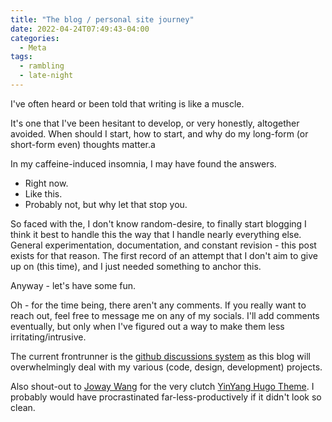 ```yaml
---
title: "The blog / personal site journey"
date: 2022-04-24T07:49:43-04:00
categories:
  - Meta
tags:
  - rambling
  - late-night
---
```


I've often heard or been told that writing is like a muscle.

It's one that I've been hesitant to develop, or very honestly, altogether avoided. When should I start, how to start, and why do my long-form (or short-form even) thoughts matter.a

In my caffeine-induced insomnia, I may have found the answers.

- Right now.
- Like this.
- Probably not, but why let that stop you.

So faced with the, I don't know random-desire, to finally start blogging I think it best to handle this the way that I handle nearly everything else. General experimentation, documentation, and constant revision - this post exists for that reason. The first record of an attempt that I don't aim to give up on (this time), and I just needed something to anchor this.

Anyway - let's have some fun.

Oh - for the time being, there aren't any comments. If you really want to reach out, feel free to message me on any of my socials. I'll add comments eventually, but only when I've figured out a way to make them less irritating/intrusive.

The current frontrunner is the [github discussions system](https://github.com/jessedorsey/jessedorsey.github.io/discussions) as this blog will overwhelmingly deal with my various (code, design, development) projects.

Also shout-out to [Joway Wang](https://blog.joway.io/) for the very clutch [YinYang Hugo Theme](https://themes.gohugo.io/themes/hugo-theme-yinyang/). I probably would have procrastinated far-less-productively if it didn't look so clean.
